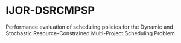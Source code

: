 # IJOR-DSRCMPSP
Performance evaluation of scheduling policies for the Dynamic and Stochastic Resource-Constrained Multi-Project Scheduling Problem
